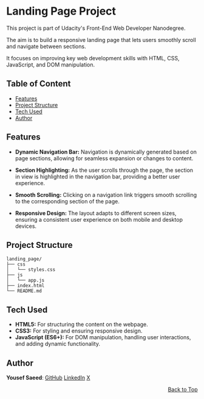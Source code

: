 <a name="readme-top"></a>

# Landing Page Project

This project is part of Udacity's Front-End Web Developer Nanodegree.

The aim is to build a responsive landing page that lets users smoothly scroll and navigate between sections.

It focuses on improving key web development skills with HTML, CSS, JavaScript, and DOM manipulation.

## Table of Content

- [Features](#features)
- [Project Structure](#project-structure)
- [Tech Used](#tech-used)
- [Author](#author)

## Features

- **Dynamic Navigation Bar:** Navigation is dynamically generated based on page sections, allowing for seamless expansion or changes to content.

- **Section Highlighting:** As the user scrolls through the page, the section in view is highlighted in the navigation bar, providing a better user experience.

- **Smooth Scrolling:** Clicking on a navigation link triggers smooth scrolling to the corresponding section of the page.

- **Responsive Design:** The layout adapts to different screen sizes, ensuring a consistent user experience on both mobile and desktop devices.

## Project Structure

```
landing_page/
├── css
│   └── styles.css
├── js
│   └── app.js
├── index.html
└── README.md
```

## Tech Used

- **HTML5:** For structuring the content on the webpage.
- **CSS3:** For styling and ensuring responsive design.
- **JavaScript (ES6+):** For DOM manipulation, handling user interactions, and adding dynamic functionality.

## Author

**Yousef Saeed**:
[GitHub](https://github.com/uosyph)
[LinkedIn](https://linkedin.com/in/uosyph)
[X](https://twitter.com/uosyph)

<p align="right"><a href="#readme-top">Back to Top</a></p>
